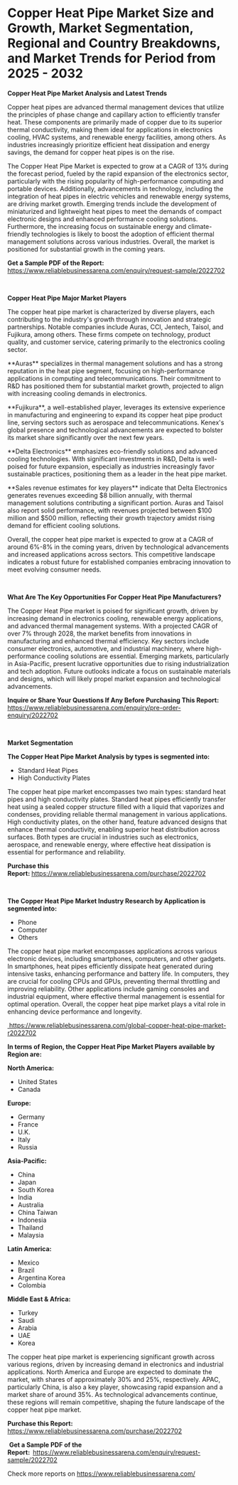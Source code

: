 <p><h1>Copper Heat Pipe Market Size and Growth, Market Segmentation, Regional and Country Breakdowns, and Market Trends for Period from 2025 -  2032</h1></p><p><strong>Copper Heat Pipe Market Analysis and Latest Trends</strong></p>
<p><p>Copper heat pipes are advanced thermal management devices that utilize the principles of phase change and capillary action to efficiently transfer heat. These components are primarily made of copper due to its superior thermal conductivity, making them ideal for applications in electronics cooling, HVAC systems, and renewable energy facilities, among others. As industries increasingly prioritize efficient heat dissipation and energy savings, the demand for copper heat pipes is on the rise.</p><p>The Copper Heat Pipe Market is expected to grow at a CAGR of 13% during the forecast period, fueled by the rapid expansion of the electronics sector, particularly with the rising popularity of high-performance computing and portable devices. Additionally, advancements in technology, including the integration of heat pipes in electric vehicles and renewable energy systems, are driving market growth. Emerging trends include the development of miniaturized and lightweight heat pipes to meet the demands of compact electronic designs and enhanced performance cooling solutions. Furthermore, the increasing focus on sustainable energy and climate-friendly technologies is likely to boost the adoption of efficient thermal management solutions across various industries. Overall, the market is positioned for substantial growth in the coming years.</p></p>
<p><strong>Get a Sample PDF of the Report:&nbsp;</strong> <a href="https://www.reliablebusinessarena.com/enquiry/request-sample/2022702?utm_campaign=2110&utm_medium=2&utm_source=Github&utm_content=ia&utm_term=06042025&utm_id=copper-heat-pipe">https://www.reliablebusinessarena.com/enquiry/request-sample/2022702</a></p>
<p>&nbsp;</p>
<p><strong>Copper Heat Pipe Major Market Players</strong></p>
<p><p>The copper heat pipe market is characterized by diverse players, each contributing to the industry's growth through innovation and strategic partnerships. Notable companies include Auras, CCI, Jentech, Taisol, and Fujikura, among others. These firms compete on technology, product quality, and customer service, catering primarily to the electronics cooling sector.</p><p>**Auras** specializes in thermal management solutions and has a strong reputation in the heat pipe segment, focusing on high-performance applications in computing and telecommunications. Their commitment to R&D has positioned them for substantial market growth, projected to align with increasing cooling demands in electronics.</p><p>**Fujikura**, a well-established player, leverages its extensive experience in manufacturing and engineering to expand its copper heat pipe product line, serving sectors such as aerospace and telecommunications. Kenex's global presence and technological advancements are expected to bolster its market share significantly over the next few years.</p><p>**Delta Electronics** emphasizes eco-friendly solutions and advanced cooling technologies. With significant investments in R&D, Delta is well-poised for future expansion, especially as industries increasingly favor sustainable practices, positioning them as a leader in the heat pipe market.</p><p>**Sales revenue estimates for key players** indicate that Delta Electronics generates revenues exceeding $8 billion annually, with thermal management solutions contributing a significant portion. Auras and Taisol also report solid performance, with revenues projected between $100 million and $500 million, reflecting their growth trajectory amidst rising demand for efficient cooling solutions.</p><p>Overall, the copper heat pipe market is expected to grow at a CAGR of around 6%-8% in the coming years, driven by technological advancements and increased applications across sectors. This competitive landscape indicates a robust future for established companies embracing innovation to meet evolving consumer needs.</p></p>
<p>&nbsp;</p>
<p><strong>What Are The Key Opportunities For Copper Heat Pipe Manufacturers?</strong></p>
<p><p>The Copper Heat Pipe market is poised for significant growth, driven by increasing demand in electronics cooling, renewable energy applications, and advanced thermal management systems. With a projected CAGR of over 7% through 2028, the market benefits from innovations in manufacturing and enhanced thermal efficiency. Key sectors include consumer electronics, automotive, and industrial machinery, where high-performance cooling solutions are essential. Emerging markets, particularly in Asia-Pacific, present lucrative opportunities due to rising industrialization and tech adoption. Future outlooks indicate a focus on sustainable materials and designs, which will likely propel market expansion and technological advancements.</p></p>
<p><strong>Inquire or Share Your Questions If Any Before Purchasing This Report:</strong> <a href="https://www.reliablebusinessarena.com/enquiry/pre-order-enquiry/2022702?utm_campaign=2110&utm_medium=2&utm_source=Github&utm_content=ia&utm_term=06042025&utm_id=copper-heat-pipe">https://www.reliablebusinessarena.com/enquiry/pre-order-enquiry/2022702</a></p>
<p>&nbsp;</p>
<p><strong>Market Segmentation</strong></p>
<p><strong>The Copper Heat Pipe Market Analysis by types is segmented into:</strong></p>
<p><ul><li>Standard Heat Pipes</li><li>High Conductivity Plates</li></ul></p>
<p><p>The copper heat pipe market encompasses two main types: standard heat pipes and high conductivity plates. Standard heat pipes efficiently transfer heat using a sealed copper structure filled with a liquid that vaporizes and condenses, providing reliable thermal management in various applications. High conductivity plates, on the other hand, feature advanced designs that enhance thermal conductivity, enabling superior heat distribution across surfaces. Both types are crucial in industries such as electronics, aerospace, and renewable energy, where effective heat dissipation is essential for performance and reliability.</p></p>
<p><strong>Purchase this Report:&nbsp;</strong><a href="https://www.reliablebusinessarena.com/purchase/2022702?utm_campaign=2110&utm_medium=2&utm_source=Github&utm_content=ia&utm_term=06042025&utm_id=copper-heat-pipe">https://www.reliablebusinessarena.com/purchase/2022702</a></p>
<p>&nbsp;</p>
<p><strong>The Copper Heat Pipe Market Industry Research by Application is segmented into:</strong></p>
<p><ul><li>Phone</li><li>Computer</li><li>Others</li></ul></p>
<p><p>The copper heat pipe market encompasses applications across various electronic devices, including smartphones, computers, and other gadgets. In smartphones, heat pipes efficiently dissipate heat generated during intensive tasks, enhancing performance and battery life. In computers, they are crucial for cooling CPUs and GPUs, preventing thermal throttling and improving reliability. Other applications include gaming consoles and industrial equipment, where effective thermal management is essential for optimal operation. Overall, the copper heat pipe market plays a vital role in enhancing device performance and longevity.</p></p>
<p><a href="https://www.reliablebusinessarena.com/global-copper-heat-pipe-market-r2022702?utm_campaign=2110&utm_medium=2&utm_source=Github&utm_content=ia&utm_term=06042025&utm_id=copper-heat-pipe">&nbsp;https://www.reliablebusinessarena.com/global-copper-heat-pipe-market-r2022702</a></p>
<p><strong>In terms of Region, the Copper Heat Pipe Market Players available by Region are:</strong></p>
<p>
    <p> <strong> North America: </strong>
        <ul>
            <li>United States</li>
            <li>Canada</li>
        </ul>
        </p> 
    <p> <strong> Europe: </strong>
        <ul>
            <li>Germany</li>
            <li>France</li>
            <li>U.K.</li>
            <li>Italy</li>
            <li>Russia</li>
        </ul>
        </p> 
    <p> <strong> Asia-Pacific: </strong>
        <ul>
            <li>China</li>
            <li>Japan</li>
            <li>South Korea</li>
            <li>India</li>
            <li>Australia</li>
            <li>China Taiwan</li>
            <li>Indonesia</li>
            <li>Thailand</li>
            <li>Malaysia</li>
        </ul>
        </p> 
    <p> <strong> Latin America: </strong>
        <ul>
            <li>Mexico</li>
            <li>Brazil</li>
            <li>Argentina Korea</li>
            <li>Colombia</li>
        </ul>
        </p> 
    <p> <strong> Middle East & Africa: </strong>
        <ul>
            <li>Turkey</li>
            <li>Saudi</li>
            <li>Arabia</li>
            <li>UAE</li>
            <li>Korea</li>
        </ul>
    </p>
    </p>
<p><p>The copper heat pipe market is experiencing significant growth across various regions, driven by increasing demand in electronics and industrial applications. North America and Europe are expected to dominate the market, with shares of approximately 30% and 25%, respectively. APAC, particularly China, is also a key player, showcasing rapid expansion and a market share of around 35%. As technological advancements continue, these regions will remain competitive, shaping the future landscape of the copper heat pipe market.</p></p>
<p><strong>Purchase this Report: </strong><a href="https://www.reliablebusinessarena.com/purchase/2022702?utm_campaign=2110&utm_medium=2&utm_source=Github&utm_content=ia&utm_term=06042025&utm_id=copper-heat-pipe">https://www.reliablebusinessarena.com/purchase/2022702</a></p>
<p>&nbsp;<strong>Get a Sample PDF of the Report:&nbsp;&nbsp;</strong><a href="https://www.reliablebusinessarena.com/enquiry/request-sample/2022702?utm_campaign=2110&utm_medium=2&utm_source=Github&utm_content=ia&utm_term=06042025&utm_id=copper-heat-pipe">https://www.reliablebusinessarena.com/enquiry/request-sample/2022702</a></p>
<p><strong></strong></p>
<p>Check more reports on <a href="https://www.reliablebusinessarena.com/?utm_campaign=2110&utm_medium=2&utm_source=Github&utm_content=ia&utm_term=06042025&utm_id=copper-heat-pipe">https://www.reliablebusinessarena.com/</a></p>